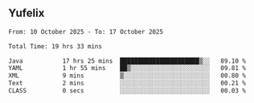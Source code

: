 ## Yufelix

<!--START_SECTION:waka-->

```txt
From: 10 October 2025 - To: 17 October 2025

Total Time: 19 hrs 33 mins

Java           17 hrs 25 mins  ██████████████████████▒░░   89.10 %
YAML           1 hr 55 mins    ██▒░░░░░░░░░░░░░░░░░░░░░░   09.81 %
XML            9 mins          ▒░░░░░░░░░░░░░░░░░░░░░░░░   00.80 %
Text           2 mins          ░░░░░░░░░░░░░░░░░░░░░░░░░   00.21 %
CLASS          0 secs          ░░░░░░░░░░░░░░░░░░░░░░░░░   00.03 %
```

<!--END_SECTION:waka-->

